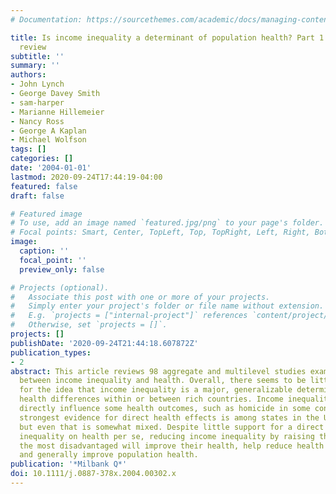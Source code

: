```yaml
---
# Documentation: https://sourcethemes.com/academic/docs/managing-content/

title: Is income inequality a determinant of population health? Part 1. A systematic
  review
subtitle: ''
summary: ''
authors:
- John Lynch
- George Davey Smith
- sam-harper
- Marianne Hillemeier
- Nancy Ross
- George A Kaplan
- Michael Wolfson
tags: []
categories: []
date: '2004-01-01'
lastmod: 2020-09-24T17:44:19-04:00
featured: false
draft: false

# Featured image
# To use, add an image named `featured.jpg/png` to your page's folder.
# Focal points: Smart, Center, TopLeft, Top, TopRight, Left, Right, BottomLeft, Bottom, BottomRight.
image:
  caption: ''
  focal_point: ''
  preview_only: false

# Projects (optional).
#   Associate this post with one or more of your projects.
#   Simply enter your project's folder or file name without extension.
#   E.g. `projects = ["internal-project"]` references `content/project/deep-learning/index.md`.
#   Otherwise, set `projects = []`.
projects: []
publishDate: '2020-09-24T21:44:18.607872Z'
publication_types:
- 2
abstract: This article reviews 98 aggregate and multilevel studies examining the associations
  between income inequality and health. Overall, there seems to be little support
  for the idea that income inequality is a major, generalizable determinant of population
  health differences within or between rich countries. Income inequality may, however,
  directly influence some health outcomes, such as homicide in some contexts. The
  strongest evidence for direct health effects is among states in the United States,
  but even that is somewhat mixed. Despite little support for a direct effect of income
  inequality on health per se, reducing income inequality by raising the incomes of
  the most disadvantaged will improve their health, help reduce health inequalities,
  and generally improve population health.
publication: '*Milbank Q*'
doi: 10.1111/j.0887-378x.2004.00302.x
---
```

